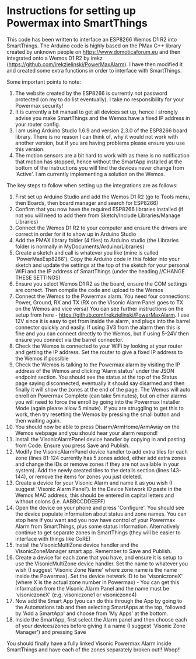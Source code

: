 # Instructions for setting up Powermax into SmartThings

This code has been written to interface an ESP8266 Wemos D1 R2 into SmartThings. The Arduino code is highly based on the PMax C++ library created by unknown people on https://www.domoticaforum.eu and then integrated onto a Wemos D1 R2 by irekz (https://github.com/irekzielinski/PowerMaxAlarm). I have then modified it and created some extra functions in order to interface with SmartThings.

Some important points to note:
1) The website created by the ESP8266 is currently not password protected (on my to do list eventually). I take no responsibility for your Powermax security!
2) It is currently a bit manual to get all devices set up, hence I strongly advise you make SmartThings and the Wemos have a fixed IP address in your router config.
3) I am using Arduino Studio 1.6.9 and version 2.3.0 of the ESP8266 board library. There is no reason I can think of, why it would not work with another version, but if you are having problems please ensure you use this version.
4) The motion sensors are a bit hard to work with as there is no notification that motion has stopped, hence without the SmartApp installed at the bottom of the instructions you will find the devices never change from 'Active'. I am currently implementing a solution on the Wemos.

The key steps to follow when setting up the integrations are as follows:
1) First set up Arduino Studio and add the Wemos D1 R2 (go to Tools menu, then Boards, then board manager and search for ESP8266)
2) Confirm that you now have the required ESP8266 libraries installed (if not you will need to add them from Sketch/Include Libraries/Manage Libraries)
3) Connect the Wemos D1 R2 to your computer and ensure the drivers are correct in order for it to show up in Arduino Studio
4) Add the PMAX library folder (4 files) to Arduino studio (the Libraries folder is normally in MyDocuments/Arduino/Libraries)
5) Create a sketch and call is whatever you like (mine is called 'PowerMaxEsp8266'). Copy the Arduino code in this folder into your sketch and update the settings at the top of the sketch for your personal WiFi and the IP address of SmartThings (under the heading //CHANGE THESE SETTINGS)
6) Ensure you select Wemos D1 R2 as the board, ensure the COM settings are correct. Then compile the code and upload to the Wemos
7) Connect the Wemos to the Powermax alarm. You need four connections: Power, Ground, RX and TX (RX on the Visonic Alarm Panel goes to TX on the Wemos and vice versa) You can see further instructions on the setup from here - https://github.com/irekzielinski/PowerMaxAlarm. I use 12V since it is easy to get from inside the alarm, and plugs into the barrel connector quickly and easily. If using 3V3 from the alarm then this is fine and you can connect directly to the Wemos, but if using 5-24V then ensure you connect via the barrel connector.
8) Check the Wemos is connected to your WiFi by looking at your router and getting the IP address. Set the router to give a fixed IP address to the Wemos if possible
9) Check the Wemos is talking to the Powermax alarm by visiting the IP address of the Wemos and clicking 'Alarm status' under the JSON endpoint section. You should see the status at the top of the Status page saying disconnected, eventually it should say disarmed and then finally it will show the zones at the end of the page. The Wemos will auto enroll on Powermax Complete (can take 5minutes), but on other alarms you will need to force the enroll by going into the Powermax Installer Mode (again please allow 5 minute). If you are struggling to get this to work, then try resetting the Wemos by pressing the small button and then waiting again.
10) You should now be able to press Disarm/ArmHome/ArmAway on the Wemos webpage and you should hear your alarm respond!
11) Install the VisonicAlarmPanel device handler by copying in and pasting from Code. Ensure you press Save and Publish.
12) Modify the VisonicAlarmPanel device handler to add extra tiles for each zone (lines 81-124 currently has 5 zones added, either add extra zones and change the IDs or remove zones if they are not available in your system). Add the newly created tiles to the details section (lines 143-144), or remove the items for zones you just deleted.
13) Create a device for your Visonic Alarm and name it as you wish (I suggest 'Visonic Alarm Panel'). In the Device Network ID paste in the Wemos MAC address, this should be entered in capital letters and without colons (i.e. AABBCCDDEEFF)
14) Open the device on your phone and press 'Configure'. You should see the device populate information about status and zone names.
You can stop here if you want and you now have control of your Powermax Alarm from SmartThings, plus some status information. Alternatively continue to get separate zones in SmartThings (they will be easier to interface with things like CoRE)
15) Install the VisonicMultiZone device handler and the VisonicZoneManager smart app. Remember to Save and Publish.
16) Create a device for each zone that you have, and ensure it is setup to use the VisonicMultiZone device handler. Set the name to whatever you wish (I suggest 'Visonic Zone Name' where zone name is the name inside the Powermax). Set the device network ID to be 'visoniczoneX' (where X is the actual zone number in Powermax) - You can get this information from the Visonic Alarm Panel and the name must be 'visoniczoneX' (e.g. visoniczone1 or visoniczone4)
17) Now add the Smart App (you can do this through the App by going to the Automations tab and then selecting SmartApps at the top, followed by 'Add a SmartApp' and choose from 'My Apps' at the bottom.
18) Inside the SmartApp, first select the Alarm panel and then choose each of your devices/zones before giving it a name (I suggest 'Visonic Zone Manager') and pressing Save

You should finally have a fully linked Visonic Powermax Alarm inside SmartThings and have each of the zones separately broken out!! Woop!!
